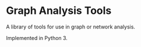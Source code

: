 Graph Analysis Tools
===============

A library of tools for use in graph or network analysis.

Implemented in Python 3.